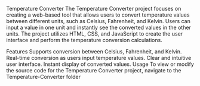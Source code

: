 Temperature Converter
The Temperature Converter project focuses on creating a web-based tool that allows users to convert temperature values between different units, such as Celsius, Fahrenheit, and Kelvin. Users can input a value in one unit and instantly see the converted values in the other units. The project utilizes HTML, CSS, and JavaScript to create the user interface and perform the temperature conversion calculations.

Features
Supports conversion between Celsius, Fahrenheit, and Kelvin.
Real-time conversion as users input temperature values.
Clear and intuitive user interface.
Instant display of converted values.
Usage
To view or modify the source code for the Temperature Converter project, navigate to the Temperature-Converter folder
